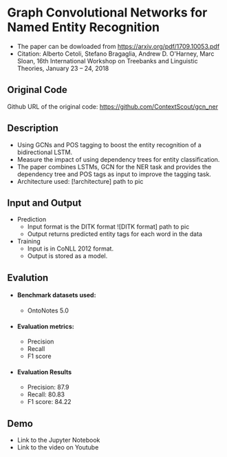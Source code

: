 # Graph Convolutional Networks for Named Entity Recognition

- The paper can be dowloaded from https://arxiv.org/pdf/1709.10053.pdf
- Citation: Alberto Cetoli, Stefano Bragaglia, Andrew D. O'Harney, Marc Sloan, 16th International Workshop on Treebanks and Linguistic Theories, January 23 – 24, 2018

## Original Code
Github URL of the original code: https://github.com/ContextScout/gcn_ner

## Description
- Using GCNs and POS tagging to boost the entity recognition of a bidirectional LSTM.
- Measure the impact of using dependency trees for entity classification.
- The paper combines LSTMs, GCN for the NER task and provides the dependency tree and POS tags as input to improve the tagging task.
- Architecture used:
	[!architecture] path to pic


## Input and Output
- Prediction
	- Input format is the DITK format
	![DITK format] path to pic
	- Output returns predicted entity tags for each word in the data
- Training
	- Input is in CoNLL 2012 format.
	- Output is stored as a model.

## Evalution
- #### Benchmark datasets used:
    - OntoNotes 5.0 
- #### Evaluation metrics:
    - Precision
    - Recall
    - F1 score
- #### Evaluation Results
    - Precision: 87.9
    - Recall: 80.83
    - F1 score: 84.22

## Demo
- Link to the Jupyter Notebook 
- Link to the video on Youtube
